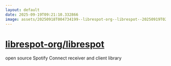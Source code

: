 ```yaml
---
layout: default
date: 2025-09-19T09:21:10.332866
image: assets/20250918T004734199--librespot-org--librespot--20250919T020505681--cropped.png
---
```


# [librespot-org/librespot](https://github.com/librespot-org/librespot)

open source Spotify Connect receiver and client library
